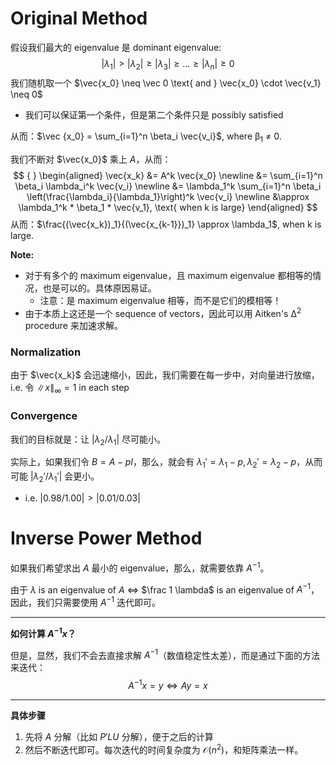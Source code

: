 # Original Method

假设我们最大的 eigenvalue 是 dominant eigenvalue:
$$
|\lambda_1| > |\lambda_2| \geq |\lambda_3| \geq \dots \geq |\lambda_n| \geq 0
$$
我们随机取一个 $\vec{x_0} \neq \vec 0 \text{ and } \vec{x_0} \cdot \vec{v_1} \neq 0$

- 我们可以保证第一个条件，但是第二个条件只是 possibly satisfied

从而：$\vec {x_0} = \sum_{i=1}^n \beta_i \vec{v_i}$, where &beta;<sub>1</sub> &ne; 0.

我们不断对 $\vec{x_0}$ 乘上 $A$，从而：
$$ { }
\begin{aligned}
\vec{x_k} &= A^k \vec{x_0} \newline
&= \sum_{i=1}^n \beta_i \lambda_i^k \vec{v_i} \newline
&= \lambda_1^k \sum_{i=1}^n \beta_i \left(\frac{\lambda_i}{\lambda_1}\right)^k \vec{v_i} \newline
&\approx \lambda_1^k * \beta_1 * \vec{v_1}, \text{ when k is large}
\end{aligned}
$$
从而：$\frac{(\vec{x_k})_1}{(\vec{x_{k-1}})_1} \approx \lambda_1$​, when k is large.

**Note:**

- 对于有多个的 maximum eigenvalue，且 maximum eigenvalue 都相等的情况，也是可以的。具体原因易证。
    - 注意：是 maximum eigenvalue 相等，而不是它们的模相等！
- 由于本质上这还是一个 sequence of vectors，因此可以用 Aitken's &Delta;<sup>2</sup> procedure 来加速求解。

### Normalization

由于 $\vec{x_k}$ 会迅速缩小，因此，我们需要在每一步中，对向量进行放缩，i.e. 令 $\|x\|_\infty = 1$ in each step

### Convergence

我们的目标就是：让 $|\lambda_2 / \lambda_1|$ 尽可能小。

实际上，如果我们令 $B = A - pI$，那么，就会有 $\lambda_1' = \lambda_1 - p, \lambda_2' = \lambda_2 - p$，从而可能 $|\lambda_2' / \lambda_1'|$ 会更小。

- i.e. $|0.98 / 1.00| > |0.01 / 0.03|$

# Inverse Power Method

如果我们希望求出 $A$ 最小的 eigenvalue，那么，就需要依靠 $A^{-1}$。

由于 $\lambda$ is an eigenvalue of $A$ &iff; $\frac 1 \lambda$ is an eigenvalue of $A^{-1}$，因此，我们只需要使用 $A^{-1}$ 迭代即可。

---

**如何计算 $A^{-1}x$？**

但是，显然，我们不会去直接求解 $A^{-1}$（数值稳定性太差），而是通过下面的方法来迭代：
$$
A^{-1}x = y \iff Ay = x
$$

---

**具体步骤**

1. 先将 $A$ 分解（比如 $P'LU$ 分解），便于之后的计算
2. 然后不断迭代即可。每次迭代的时间复杂度为 $\mathcal O(n^2)$，和矩阵乘法一样。

